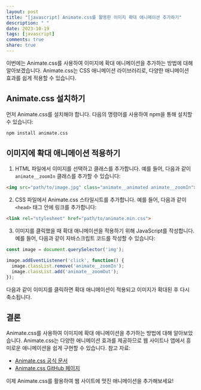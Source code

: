 ```yaml
---
layout: post
title: "[javascript] Animate.css를 활용한 이미지 확대 애니메이션 추가하기"
description: " "
date: 2023-10-19
tags: [javascript]
comments: true
share: true
---
```


이번에는 Animate.css를 사용하여 이미지에 확대 애니메이션을 추가하는 방법에 대해 알아보겠습니다. Animate.css는 CSS 애니메이션 라이브러리로, 다양한 애니메이션 효과를 쉽게 적용할 수 있습니다.

## Animate.css 설치하기

먼저 Animate.css를 설치해야 합니다. 다음의 명령어를 사용하여 npm을 통해 설치할 수 있습니다:

```bash
npm install animate.css
```

## 이미지에 확대 애니메이션 적용하기

1. HTML 파일에서 이미지를 선택하고 클래스를 추가합니다. 예를 들어, 다음과 같이 `animate__zoomIn` 클래스를 추가할 수 있습니다:

```html
<img src="path/to/image.jpg" class="animate__animated animate__zoomIn">
```

2. CSS 파일에서 Animate.css 스타일시트를 추가합니다. 예를 들어, 다음과 같이 `<head>` 태그 안에 링크를 추가합니다:

```html
<link rel="stylesheet" href="path/to/animate.min.css">
```

3. 이미지를 클릭했을 때 확대 애니메이션을 적용하기 위해 JavaScript를 작성합니다. 예를 들어, 다음과 같이 자바스크립트 코드를 작성할 수 있습니다:

```javascript
const image = document.querySelector('img');

image.addEventListener('click', function() {
  image.classList.remove('animate__zoomIn');
  image.classList.add('animate__zoomOut');
});
```

다음과 같이 이미지를 클릭하면 확대 애니메이션이 적용되고 이미지가 확대된 후 다시 축소됩니다.

## 결론

Animate.css를 사용하여 이미지에 확대 애니메이션을 추가하는 방법에 대해 알아보았습니다. Animate.css는 다양한 애니메이션 효과를 제공하므로 웹 사이트나 앱에서 흥미로운 애니메이션을 쉽게 구현할 수 있습니다. 참고 자료:

- [Animate.css 공식 문서](https://animate.style/)
- [Animate.css GitHub 페이지](https://github.com/animate-css/animate.css)

이제 Animate.css를 활용하여 웹 사이트에 멋진 애니메이션을 추가해보세요!